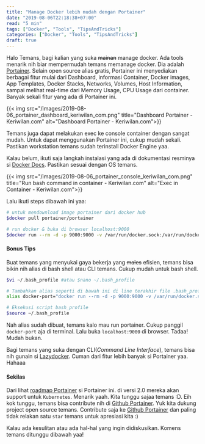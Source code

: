 ```yaml
---
title: "Manage Docker lebih mudah dengan Portainer"
date: "2019-08-06T22:18:38+07:00"
read: "5 min"
tags: ["Docker", "Tools", "TipsAndTricks"]
categories: ["Docker", "Tools", "TipsAndTricks"]
draft: true
---
```


Halo Temans, bagi kalian yang suka ~~mainan~~ manage docker. Ada tools menarik nih biar mempermudah temans memanage docker. Dia adalah [Portainer](https://portainer.io). Selain open source alias gratis, Portainer ini menyediakan berbagai fitur mulai dari Dashboard, informasi Container, Docker images, App Templates, Docker Stacks, Networks, Volumes, Host Information, sampai melihat real-time dari Memory Usage, CPU Usage dari container. Banyak sekali fitur yang ada di Portainer ini. 

{{< img src="/images/2019-08-06_portainer_dashboard_keriwilan_com.png" title="Dashboard Portainer - Keriwilan.com" alt="Dashboard Portainer - Keriwilan.com">}}

Temans juga dapat melakukan exec ke console container dengan sangat mudah. Untuk dapat menggunakan Portainer ini, cukup mudah sekali. Pastikan workstation temans sudah terinstall Docker Engine yaa. 

Kalau belum, ikuti saja langkah instalasi yang ada di dokumentasi resminya si [Docker Docs](https://docs.docker.com/v17.12/cs-engine/1.13/). Pastikan sesuai dengan OS temans. 

{{< img src="/images/2019-08-06_portainer_console_keriwilan_com.png" title="Run bash command in container - Keriwilan.com" alt="Exec in Container - Keriwilan.com">}}

Lalu ikuti steps dibawah ini yaa:

```bash
# untuk mendownload image portainer dari docker hub
$docker pull portainer/portainer 

# run docker & buka di browser localhost:9000
$docker run --rm -d -p 9000:9000 -v /var/run/docker.sock:/var/run/docker.sock -v portainer_data:/data portainer/portainer $
```


#### Bonus Tips
Buat temans yang menyukai gaya bekerja yang ~~males~~ efisien, temans bisa bikin nih alias di bash shell atau CLI temans. Cukup mudah untuk bash shell. 

```bash
$vi ~/.bash_profile #atau $nano ~/.bash_profile

# Tambahkan alias seperti di bawah ini di line terakhir file .bash_profile dan simpan
alias docker-port="docker run --rm -d -p 9000:9000 -v /var/run/docker.sock:/var/run/docker.sock -v portainer_data:/data portainer/portainer"

# Eksekusi script bash_profile
$source ~/.bash_profile
```

Nah alias sudah dibuat, temans kalo mau run portainer. Cukup panggil `docker-port` aja di terminal. Lalu buka `localhost:9000` di browser. Tadaa! Mudah bukan.

Bagi temans yang suka dengan CLI(*Command Line Interface*), temans bisa nih gunain si [Lazydocker](https://github.com/jesseduffield/lazydocker). Cuman dari fitur lebih banyak si Portainer yaa. Hahaaa

#### Sekilas
Dari lihat [roadmap Portainer](https://github.com/portainer/portainer/projects/2) si Portainer ini. di versi 2.0 mereka akan support untuk `Kubernetes`. Menarik yaah. Kita tunggu sajaa temans :D. Eih kok tunggu, temans bisa contribute nih di [Github Portainer](portainer.io). Yuk kita dukung project open source temans. Contribute saja ke [Github Portainer](portainer.io) dan paling tidak relakan satu `star` temans untuk apresiasi kita :)

Kalau ada kesulitan atau ada hal-hal yang ingin didiskusikan. Komens temans ditunggu dibawah yaa! 